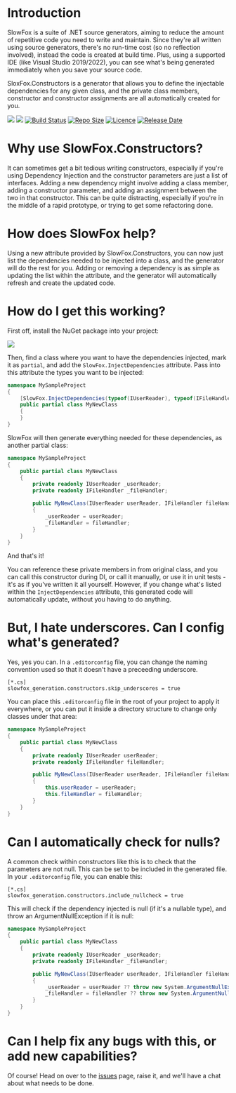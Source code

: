 # Introduction 
SlowFox is a suite of .NET source generators, aiming to reduce the amount of repetitive code you need to write and maintain.  Since they're all written using source generators, there's no run-time cost (so no reflection involved), instead the code is created at build time.  Plus, using a supported IDE (like Visual Studio 2019/2022), you can see what's being generated immediately when you save your source code.

SloxFox.Constructors is a generator that allows you to define the injectable dependencies for any given class, and the private class members, constructor and constructor assignments are all automatically created for you.

[![](https://img.shields.io/nuget/v/SlowFox.Constructors)](https://www.nuget.org/packages/SlowFox.Constructors/)
[![](https://img.shields.io/nuget/dt/SlowFox.Constructors)](https://www.nuget.org/packages/SlowFox.Constructors/)
[![Build Status](https://dev.azure.com/bungalow64/Bungalow64.ConstructorGenerators/_apis/build/status/Bungalow64.SlowFox.CI?branchName=JAB-Proto)](https://dev.azure.com/bungalow64/Bungalow64.ConstructorGenerators/_build/latest?definitionId=17&branchName=JAB-Proto)
[![Repo Size](https://img.shields.io/github/repo-size/bungalow64/slowfox)](https://github.com/Bungalow64/SlowFox)
[![Licence](https://img.shields.io/github/license/bungalow64/slowfox)](https://github.com/Bungalow64/SlowFox)
[![Release Date](https://img.shields.io/github/release-date/bungalow64/slowfox?label=latest%20release)](https://github.com/Bungalow64/SlowFox)

# Why use SlowFox.Constructors?
It can sometimes get a bit tedious writing constructors, especially if you're using Dependency Injection and the constructor parameters are just a list of interfaces.  Adding a new dependency might involve adding a class member, adding a constructor parameter, and adding an assignment between the two in that constructor.  This can be quite distracting, especially if you're in the middle of a rapid prototype, or trying to get some refactoring done.

# How does SlowFox help?
Using a new attribute provided by SlowFox.Constructors, you can now just list the dependencies needed to be injected into a class, and the generator will do the rest for you.  Adding or removing a dependency is as simple as updating the list within the attribute, and the generator will automatically refresh and create the updated code.

# How do I get this working?

First off, install the NuGet package into your project:

[![](https://img.shields.io/nuget/v/SlowFox.Constructors)](https://www.nuget.org/packages/SlowFox.Constructors/)

Then, find a class where you want to have the dependencies injected, mark it as `partial`, and add the `SlowFox.InjectDependencies` attribute.  Pass into this attribute the types you want to be injected:

```csharp
namespace MySampleProject
{
    [SlowFox.InjectDependencies(typeof(IUserReader), typeof(IFileHandler))]
    public partial class MyNewClass
    {
    }
}
```

SlowFox will then generate everything needed for these dependencies, as another partial class:

```csharp
namespace MySampleProject
{
    public partial class MyNewClass
    {
        private readonly IUserReader _userReader;
        private readonly IFileHandler _fileHandler;

        public MyNewClass(IUserReader userReader, IFileHandler fileHandler)
        {
            _userReader = userReader;
            _fileHandler = fileHandler;
        }
    }
}
```

And that's it!

You can reference these private members in from original class, and you can call this constructor during DI, or call it manually, or use it in unit tests - it's as if you've written it all yourself.  However, if you change what's listed within the `InjectDependencies` attribute, this generated code will automatically update, without you having to do anything.

# But, I hate underscores.  Can I config what's generated?

Yes, yes you can.  In a `.editorconfig` file, you can change the naming convention used so that it doesn't have a preceeding underscore.

```
[*.cs]
slowfox_generation.constructors.skip_underscores = true
```

You can place this `.editorconfig` file in the root of your project to apply it everywhere, or you can put it inside a directory structure to change only classes under that area:

```csharp
namespace MySampleProject
{
    public partial class MyNewClass
    {
        private readonly IUserReader userReader;
        private readonly IFileHandler fileHandler;

        public MyNewClass(IUserReader userReader, IFileHandler fileHandler)
        {
            this.userReader = userReader;
            this.fileHandler = fileHandler;
        }
    }
}
```

# Can I automatically check for nulls?

A common check within constructors like this is to check that the parameters are not null.  This can be set to be included in the generated file.  In your `.editorconfig` file, you can enable this:

```
[*.cs]
slowfox_generation.constructors.include_nullcheck = true
```

This will check if the dependency injected is null (if it's a nullable type), and throw an ArgumentNullException if it is null:

```csharp
namespace MySampleProject
{
    public partial class MyNewClass
    {
        private readonly IUserReader _userReader;
        private readonly IFileHandler _fileHandler;

        public MyNewClass(IUserReader userReader, IFileHandler fileHandler)
        {
            _userReader = userReader ?? throw new System.ArgumentNullException(nameof(userReader));
            _fileHandler = fileHandler ?? throw new System.ArgumentNullException(nameof(fileHandler));
        }
    }
}
```

# Can I help fix any bugs with this, or add new capabilities?

Of course!  Head on over to the [issues](https://github.com/Bungalow64/SlowFox/issues) page, raise it, and we'll have a chat about what needs to be done.